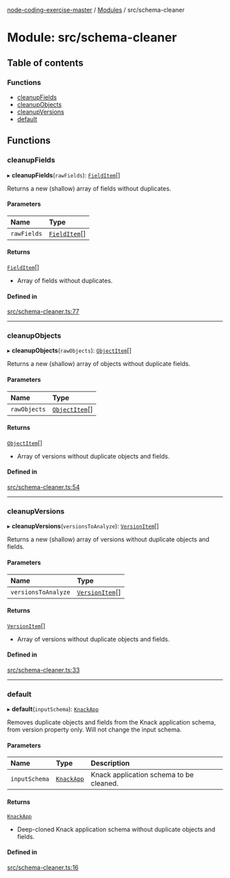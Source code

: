 [node-coding-exercise-master](../README.md) / [Modules](../modules.md) / src/schema-cleaner

# Module: src/schema-cleaner

## Table of contents

### Functions

- [cleanupFields](src_schema_cleaner.md#cleanupfields)
- [cleanupObjects](src_schema_cleaner.md#cleanupobjects)
- [cleanupVersions](src_schema_cleaner.md#cleanupversions)
- [default](src_schema_cleaner.md#default)

## Functions

### cleanupFields

▸ **cleanupFields**(`rawFields`): [`FieldItem`](../interfaces/types_types.FieldItem.md)[]

Returns a new (shallow) array of fields without duplicates.

#### Parameters

| Name | Type |
| :------ | :------ |
| `rawFields` | [`FieldItem`](../interfaces/types_types.FieldItem.md)[] |

#### Returns

[`FieldItem`](../interfaces/types_types.FieldItem.md)[]

- Array of fields without duplicates.

#### Defined in

[src/schema-cleaner.ts:77](https://github.com/okas/node-coding-exercise-master/blob/06b0c67/src/schema-cleaner.ts#L77)

___

### cleanupObjects

▸ **cleanupObjects**(`rawObjects`): [`ObjectItem`](../interfaces/types_types.ObjectItem.md)[]

Returns a new (shallow) array of objects without duplicate fields.

#### Parameters

| Name | Type |
| :------ | :------ |
| `rawObjects` | [`ObjectItem`](../interfaces/types_types.ObjectItem.md)[] |

#### Returns

[`ObjectItem`](../interfaces/types_types.ObjectItem.md)[]

- Array of versions without duplicate objects and fields.

#### Defined in

[src/schema-cleaner.ts:54](https://github.com/okas/node-coding-exercise-master/blob/06b0c67/src/schema-cleaner.ts#L54)

___

### cleanupVersions

▸ **cleanupVersions**(`versionsToAnalyze`): [`VersionItem`](../interfaces/types_types.VersionItem.md)[]

Returns a new (shallow) array of versions without duplicate objects and fields.

#### Parameters

| Name | Type |
| :------ | :------ |
| `versionsToAnalyze` | [`VersionItem`](../interfaces/types_types.VersionItem.md)[] |

#### Returns

[`VersionItem`](../interfaces/types_types.VersionItem.md)[]

- Array of versions without duplicate objects and fields.

#### Defined in

[src/schema-cleaner.ts:33](https://github.com/okas/node-coding-exercise-master/blob/06b0c67/src/schema-cleaner.ts#L33)

___

### default

▸ **default**(`inputSchema`): [`KnackApp`](../interfaces/types_types.KnackApp.md)

Removes duplicate objects and fields from the Knack application schema, from version property only.
Will not change the input schema.

#### Parameters

| Name | Type | Description |
| :------ | :------ | :------ |
| `inputSchema` | [`KnackApp`](../interfaces/types_types.KnackApp.md) | Knack application schema to be cleaned. |

#### Returns

[`KnackApp`](../interfaces/types_types.KnackApp.md)

- Deep-cloned Knack application schema without duplicate objects and fields.

#### Defined in

[src/schema-cleaner.ts:16](https://github.com/okas/node-coding-exercise-master/blob/06b0c67/src/schema-cleaner.ts#L16)
